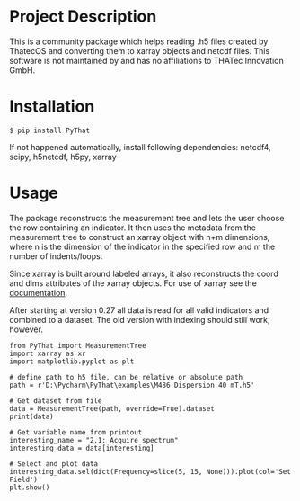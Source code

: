 # Project Description
This is a community package which helps reading .h5 files created by ThatecOS and converting them to xarray objects and
netcdf files. This software is not maintained by and has no affiliations to THATec Innovation GmbH.
# Installation
```$ pip install PyThat```

If not happened automatically, install following dependencies:
netcdf4,
scipy,
h5netcdf,
h5py,
xarray

# Usage
The package reconstructs the measurement tree and lets the user choose the row containing an indicator.
It then uses the metadata from the measurement tree to construct an xarray object with n+m dimensions, where n is
the dimension of the indicator in the specified row and m the number of indents/loops.

Since xarray is built around labeled arrays, it also reconstructs the coord and dims attributes of the xarray objects.
For use of xarray see the [documentation](http://xarray.pydata.org/en/stable/user-guide/index.html#).

After starting at version 0.27 all data is read for all valid indicators and combined to a dataset.
The old version with indexing should still work, however.

```
from PyThat import MeasurementTree
import xarray as xr
import matplotlib.pyplot as plt

# define path to h5 file, can be relative or absolute path
path = r'D:\Pycharm\PyThat\examples\M486 Dispersion 40 mT.h5'

# Get dataset from file
data = MeasurementTree(path, override=True).dataset
print(data)

# Get variable name from printout
interesting_name = "2,1: Acquire spectrum"
interesting_data = data[interesting] 

# Select and plot data
interesting_data.sel(dict(Frequency=slice(5, 15, None))).plot(col='Set Field')
plt.show()
```